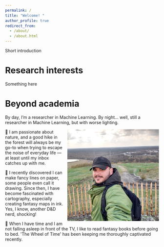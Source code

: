 ```yaml
---
permalink: /
title: "Welcome! "
author_profile: true
redirect_from:
  - /about/
  - /about.html
---
```


Short introduction

Research interests
======

Something here

Beyond academia
======

By day, I’m a researcher in Machine Learning. By night... well, still a researcher in Machine Learning, but with worse lighting.

<img src="images/me_hiking.jpg" alt="Waterschei" style="float: right; margin: 0 0 10px 10px; width: 300px;">

:evergreen_tree: I am passionate about nature, and a good hike in the forest will always be my go-to when trying to escape the noise of everyday life — at least until my inbox catches up with me.

:art: I recently discovered I can make fancy lines on paper, some people even call it drawing. Since then, I have become fascinated with cartography, especially creating fantasy maps in ink. Yes, I know, another D&D nerd, shocking!  

:book: When I have time and I am not falling asleep in front of the TV, I like to read fantasy books before going to bed. 'The Wheel of Time' has been keeping me thoroughly captivated recently.
